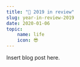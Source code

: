 ```yaml
---
title: "📆 2019 in review"
slug: year-in-review-2019
date: 2020-01-06
topic:
    name: life
    icon: 😎
---
```


Insert blog post here.
